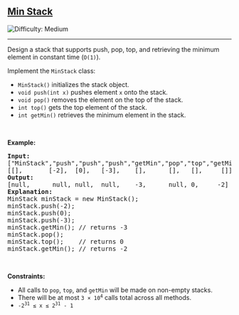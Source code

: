 <h2><a href="https://leetcode.com/problems/min-stack/">Min Stack</a></h2>
<img src="https://img.shields.io/badge/Difficulty-Medium-orange" alt="Difficulty: Medium" />
<hr>

<p>Design a stack that supports push, pop, top, and retrieving the minimum element in constant time (<code>O(1)</code>).</p>

<p>Implement the <code>MinStack</code> class:</p>
<ul>
  <li><code>MinStack()</code> initializes the stack object.</li>
  <li><code>void push(int x)</code> pushes element <code>x</code> onto the stack.</li>
  <li><code>void pop()</code> removes the element on the top of the stack.</li>
  <li><code>int top()</code> gets the top element of the stack.</li>
  <li><code>int getMin()</code> retrieves the minimum element in the stack.</li>
</ul>

<p>&nbsp;</p>

<p><strong class="example">Example:</strong></p>
<pre>
<strong>Input:</strong>
["MinStack","push","push","push","getMin","pop","top","getMin"]
[[],       [-2],  [0],   [-3],    [],      [],   [],     []]
<strong>Output:</strong>
[null,      null, null,  null,    -3,      null, 0,     -2]
<strong>Explanation:</strong>
MinStack minStack = new MinStack();
minStack.push(-2);
minStack.push(0);
minStack.push(-3);
minStack.getMin(); // returns -3
minStack.pop();
minStack.top();    // returns 0
minStack.getMin(); // returns -2
</pre>

<p>&nbsp;</p>

<p><strong>Constraints:</strong></p>
<ul>
  <li>All calls to <code>pop</code>, <code>top</code>, and <code>getMin</code> will be made on non-empty stacks.</li>
  <li>There will be at most <code>3 × 10<sup>4</sup></code> calls total across all methods.</li>
  <li><code>-2<sup>31</sup> ≤ x ≤ 2<sup>31</sup> - 1</code></li>
</ul>
